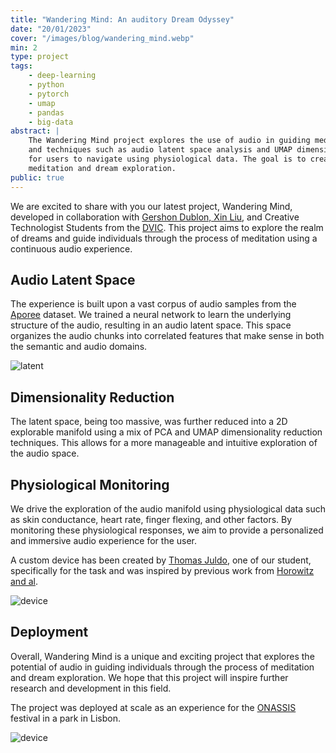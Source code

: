 ```yaml
---
title: "Wandering Mind: An auditory Dream Odyssey"
date: "20/01/2023"
cover: "/images/blog/wandering_mind.webp"
min: 2
type: project
tags:
    - deep-learning
    - python
    - pytorch
    - umap
    - pandas
    - big-data
abstract: |
    The Wandering Mind project explores the use of audio in guiding meditation and dream exploration. Using a large corpus of audio data
    and techniques such as audio latent space analysis and UMAP dimensionality reduction, the project creates a 2D explorable manifold
    for users to navigate using physiological data. The goal is to create a more immersive and personalized audio experience for
    meditation and dream exploration.
public: true
---
```


We are excited to share with you our latest project, Wandering Mind, developed in collaboration with
[Gershon Dublon, Xin Liu](https://slowimmediate.com/), and Creative Technologist Students from the [DVIC](https://dvic.devinci.fr/).
This project aims to explore the realm of dreams and guide individuals through the process of meditation using a continuous audio experience.

## Audio Latent Space

The experience is built upon a vast corpus of audio samples from the [Aporee](https://aporee.org/) dataset. We trained a neural network to learn
the underlying structure of the audio, resulting in an audio latent space. This space organizes the audio chunks into correlated features that make
sense in both the semantic and audio domains.

![latent](/images/blog/wandering_mind_latent.webp)

## Dimensionality Reduction

The latent space, being too massive, was further reduced into a 2D explorable manifold using a mix of PCA and UMAP dimensionality reduction techniques.
This allows for a more manageable and intuitive exploration of the audio space.

## Physiological Monitoring

We drive the exploration of the audio manifold using physiological data such as skin conductance, heart rate, finger flexing, and other factors.
By monitoring these physiological responses, we aim to provide a personalized and immersive audio experience for the user.

A custom device has been created by [Thomas Juldo](https://thomasjuldo.com/), one of our student, specifically for the task and was inspired by
previous work from [Horowitz and al](https://doi.org/10.1016/j.concog.2020.102938).

![device](/images/blog/wandering_mind_device.webp)

## Deployment

Overall, Wandering Mind is a unique and exciting project that explores the potential of audio in guiding individuals through the process of
meditation and dream exploration. We hope that this project will inspire further research and development in this field.

The project was deployed at scale as an experience for the
[ONASSIS](https://www.onassis.org/whats-on/festival-you-and-ai-through-the-algorithmic-lens/artworks/the-wandering-mind) festival in a park in Lisbon.

![device](/images/blog/wandering_mind_lisbon.webp)
